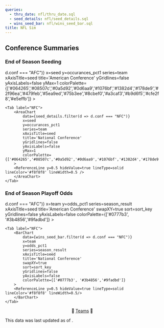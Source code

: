 ```yaml
---
queries:
  - thru_date: nfl/thru_date.sql
  - seed_details: nfl/seed_details.sql
  - wins_seed_bar: nfl/wins_seed_bar.sql
title: NFL Sim
---
```


## Conference Summaries

### End of Season Seeding

<Tabs>
    <Tab label="AFC">
        <AreaChart
            data={seed_details.filter(d => d.conf === "AFC")} 
            x=seed
            y=occurances_pct1
            series=team
            xAxisTitle=seed
            title='American Conference'
            yGridlines=false
            yAxisLabels=false
            yMax=1
            colorPalette={['#064265','#08507c','#0a5d92','#0d6aa9','#1076bf','#1382d4','#178de9','#2f96ea','#479feb','#5ea9ed','#75b3ee','#8cbef0','#a3caf3','#b9d6f5','#cfe2f8','#e5effb']}
        >
        <ReferenceLine y=0.5 hideValue=true lineType=solid lineColor='#f8f8f8' lineWidth=0.5 />
        </AreaChart>
    </Tab>

    <Tab label="NFC">
        <AreaChart
            data={seed_details.filter(d => d.conf === "NFC")} 
            x=seed
            y=occurances_pct1
            series=team
            xAxisTitle=seed
            title='National Conference'
            yGridlines=false
            yAxisLabels=false
            yMax=1
            colorPalette={['#064265','#08507c','#0a5d92','#0d6aa9','#1076bf','#1382d4','#178de9','#2f96ea','#479feb','#5ea9ed','#75b3ee','#8cbef0','#a3caf3','#b9d6f5','#cfe2f8','#e5effb']}
        >
        <ReferenceLine y=0.5 hideValue=true lineType=solid lineColor='#f8f8f8' lineWidth=0.5 />
        </AreaChart>
    </Tab>
</Tabs>

### End of Season Playoff Odds

<Tabs>
    <Tab label="AFC">
        <BarChart
            data={wins_seed_bar.filter(d => d.conf === "AFC")} 
            x=team
            y=odds_pct1
            series=season_result
            xAxisTitle=seed
            title='American Conference'
            swapXY=true
            sort=sort_key
            yGridlines=false
            yAxisLabels=false
            colorPalette={['#0777b3', '#3b4856','#9fadbd']}
        >
        <ReferenceLine y=0.5 hideValue=true lineType=solid lineColor='#f8f8f8' lineWidth=0.5/>
        </BarChart>
    </Tab>

    <Tab label="NFC">
        <BarChart
            data={wins_seed_bar.filter(d => d.conf === "NFC")} 
            x=team
            y=odds_pct1
            series=season_result
            xAxisTitle=seed
            title='National Conference'
            swapXY=true
            sort=sort_key
            yGridlines=false
            yAxisLabels=false
            colorPalette={['#0777b3', '#3b4856','#9fadbd']}
        >
        <ReferenceLine y=0.5 hideValue=true lineType=solid lineColor='#f8f8f8' lineWidth=0.5/>
        </BarChart>
    </Tab>
</Tabs>

<center>

🏈 [Teams](/nfl/teams) 🏈 

 </center>

 <Alert status="info">
This data was last updated as of <Value data={thru_date} column=end_date/>.
</Alert>